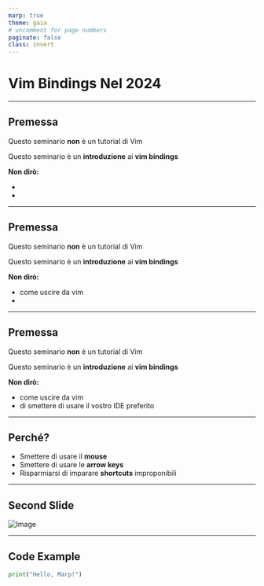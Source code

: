 ```yaml
---
marp: true
theme: gaia
# uncomment for page numbers
paginate: false
class: invert
---
```


<!--
candidate themes
beam
gaia
uncover
-->

# Vim Bindings Nel 2024

---

## Premessa

Questo seminario __non__ è un tutorial di Vim

Questo seminario è un __introduzione__ ai __vim bindings__

__Non dirò:__

-
-

---

## Premessa

Questo seminario __non__ è un tutorial di Vim

Questo seminario è un __introduzione__ ai __vim bindings__

__Non dirò:__

- come uscire da vim
-

---

## Premessa

Questo seminario __non__ è un tutorial di Vim

Questo seminario è un __introduzione__ ai __vim bindings__

__Non dirò:__

- come uscire da vim
- di smettere di usare il vostro IDE preferito

---

## Perché?

- Smettere di usare il __mouse__
- Smettere di usare le __arrow keys__
- Risparmiarsi di imparare __shortcuts__ improponibili

---

## Second Slide

![Image](https://example.com/image.jpg)

---

## Code Example

```python
print("Hello, Marp!")
```
